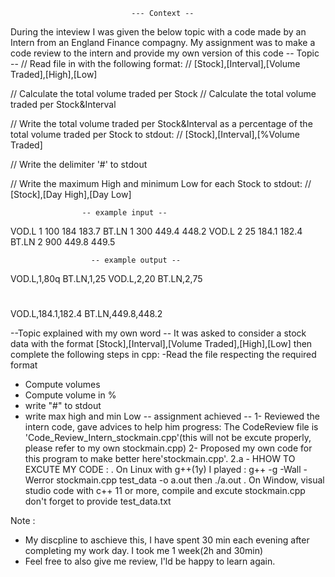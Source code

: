                                --- Context --


During the inteview I was given the below topic with a code made by an Intern from an England Finance compagny.
My assignment was to make a code review to the intern and provide my own version of this code
                                -- Topic --
// Read file in with the following format:
// [Stock],[Interval],[Volume Traded],[High],[Low]

// Calculate the total volume traded per Stock
// Calculate the total volume traded per Stock&Interval

// Write the total volume traded per Stock&Interval as a percentage of the total volume traded per Stock to stdout:
// [Stock],[Interval],[%Volume Traded]

// Write the delimiter '#' to stdout

// Write the maximum High and minimum Low for each Stock to stdout:
// [Stock],[Day High],[Day Low]

                    -- example input --
VOD.L 1 100 184 183.7
BT.LN 1 300 449.4 448.2
VOD.L 2 25 184.1 182.4
BT.LN 2 900 449.8 449.5

                      -- example output --
VOD.L,1,80q
BT.LN,1,25
VOD.L,2,20
BT.LN,2,75
#
VOD.L,184.1,182.4
BT.LN,449.8,448.2

--Topic explained with my own word --
It was asked to consider a stock data with the format [Stock],[Interval],[Volume Traded],[High],[Low] then complete the following steps in cpp:
-Read the file respecting the required format
- Compute volumes
- Compute volume in %
- write "#" to stdout
- write max high and min Low
-- assignment achieved --
1- Reviewed the intern code, gave advices to help him progress: The CodeReview file is 'Code_Review_Intern_stockmain.cpp'(this will not be excute properly, please refer to my own stockmain.cpp)
2- Proposed my own code for this program to make better here'stockmain.cpp'.
 2.a - HHOW TO EXCUTE MY CODE :
    . On Linux with g++(1y) I played :  g++ -g -Wall -Werror stockmain.cpp test_data -o a.out then ./a.out
    . On Window, visual studio code with c++ 11 or more, compile and excute stockmain.cpp don't forget to provide test_data.txt

Note :
- My discpline to aschieve this, I have spent 30 min each evening after completing my work day. I took me 1 week(2h and 30min)
- Feel free to also  give me review, I'ld be happy to learn again.
